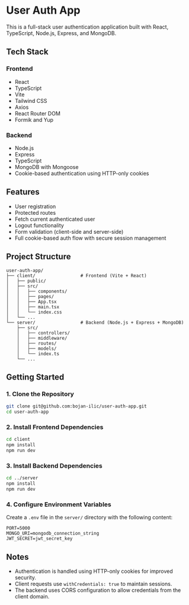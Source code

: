 # User Auth App

This is a full-stack user authentication application built with React, TypeScript, Node.js, Express, and MongoDB.

## Tech Stack

### Frontend

- React
- TypeScript
- Vite
- Tailwind CSS
- Axios
- React Router DOM
- Formik and Yup

### Backend

- Node.js
- Express
- TypeScript
- MongoDB with Mongoose
- Cookie-based authentication using HTTP-only cookies

## Features

- User registration
- Protected routes
- Fetch current authenticated user
- Logout functionality
- Form validation (client-side and server-side)
- Full cookie-based auth flow with secure session management

## Project Structure

```
user-auth-app/
├── client/                 # Frontend (Vite + React)
│   ├── public/
│   ├── src/
│   │   ├── components/
│   │   ├── pages/
│   │   ├── App.tsx
│   │   ├── main.tsx
│   │   └── index.css
│   └── ...
└── server/                 # Backend (Node.js + Express + MongoDB)
    ├── src/
    │   ├── controllers/
    │   ├── middleware/
    │   ├── routes/
    │   ├── models/
    │   └── index.ts
    └── ...
```

## Getting Started

### 1. Clone the Repository

```bash
git clone git@github.com:bojan-ilic/user-auth-app.git
cd user-auth-app
```

### 2. Install Frontend Dependencies

```bash
cd client
npm install
npm run dev
```

### 3. Install Backend Dependencies

```bash
cd ../server
npm install
npm run dev
```

### 4. Configure Environment Variables

Create a `.env` file in the `server/` directory with the following content:

```
PORT=5000
MONGO_URI=mongodb_connection_string
JWT_SECRET=jwt_secret_key
```

## Notes

- Authentication is handled using HTTP-only cookies for improved security.
- Client requests use `withCredentials: true` to maintain sessions.
- The backend uses CORS configuration to allow credentials from the client domain.

